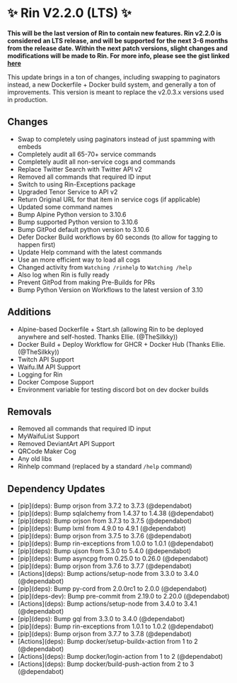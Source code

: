 # ✨ Rin V2.2.0 (LTS) ✨

**This will be the last version of Rin to contain new features. Rin v2.2.0 is considered an LTS release, and will be supported for the next 3-6 months from the release date. Within the next patch versions, slight changes and modifications will be made to Rin. For more info, please see the gist linked [here](https://gist.github.com/No767/de27c61dc471ac331a45ea7c2bda62c0)**

This update brings in a ton of changes, including swapping to paginators instead, a new Dockerfile + Docker build system, and generally a ton of improvements. This version is meant to replace the v2.0.3.x versions used in production.

## Changes
- Swap to completely using paginators instead of just spamming with embeds
- Completely audit all 65-70+ service commands
- Completely audit all non-service cogs and commands
- Replace Twitter Search with Twitter API v2
- Removed all commands that required ID input
- Switch to using Rin-Exceptions package
- Upgraded Tenor Service to API v2
- Return Original URL for that item in service cogs (if applicable)
- Updated some command names
- Bump Alpine Python version to 3.10.6
- Bump supported Python version to 3.10.6
- Bump GitPod default python version to 3.10.6
- Defer Docker Build workflows by 60 seconds (to allow for tagging to happen first)
- Update Help command with the latest commands
- Use an more efficient way to load all cogs
- Changed activity from `Watching /rinhelp` to `Watching /help` 
- Also log when Rin is fully ready
- Prevent GitPod from making Pre-Builds for PRs
- Bump Python Version on Workflows to the latest version of 3.10

## Additions

- Alpine-based Dockerfile + Start.sh (allowing Rin to be deployed anywhere and self-hosted. Thanks Ellie. (@TheSilkky))  
- Docker Build + Deploy Workflow for GHCR + Docker Hub (Thanks Ellie. (@TheSilkky))
- Twitch API Support
- Waifu.IM API Support
- Logging for Rin
- Docker Compose Support
- Environment variable for testing discord bot on dev docker builds

## Removals
- Removed all commands that required ID input
- MyWaifuList Support
- Removed DeviantArt API Support
- QRCode Maker Cog
- Any old libs
- Rinhelp command (replaced by a standard `/help` command)

## Dependency Updates
- \[pip](deps)\: Bump orjson from 3.7.2 to 3.7.3 (@dependabot)
- \[pip](deps)\: Bump sqlalchemy from 1.4.37 to 1.4.38 (@dependabot)
- \[pip](deps)\: Bump orjson from 3.7.3 to 3.7.5 (@dependabot)
- \[pip](deps)\: Bump lxml from 4.9.0 to 4.9.1 (@dependabot)
- \[pip](deps)\: Bump orjson from 3.7.5 to 3.7.6 (@dependabot)
- \[pip](deps)\: Bump rin-exceptions from 1.0.0 to 1.0.1 (@dependabot)
- \[pip](deps)\: Bump ujson from 5.3.0 to 5.4.0 (@dependabot)
- \[pip](deps)\: Bump asyncpg from 0.25.0 to 0.26.0 (@dependabot)
- \[pip](deps)\: Bump orjson from 3.7.6 to 3.7.7 (@dependabot)
- \[Actions](deps)\: Bump actions/setup-node from 3.3.0 to 3.4.0 (@dependabot)
- \[pip](deps)\: Bump py-cord from 2.0.0rc1 to 2.0.0 (@dependabot)
- \[pip](deps-dev)\: Bump pre-commit from 2.19.0 to 2.20.0 (@dependabot)
- \[Actions](deps)\: Bump actions/setup-node from 3.4.0 to 3.4.1 (@dependabot)
- \[pip](deps)\: Bump gql from 3.3.0 to 3.4.0 (@dependabot)
- \[pip](deps)\: Bump rin-exceptions from 1.0.1 to 1.0.2 (@dependabot)
- \[pip](deps)\: Bump orjson from 3.7.7 to 3.7.8 (@dependabot)
- \[Actions](deps)\: Bump docker/setup-buildx-action from 1 to 2 (@dependabot)
- \[Actions](deps)\: Bump docker/login-action from 1 to 2 (@dependabot)
- \[Actions](deps)\: Bump docker/build-push-action from 2 to 3 (@dependabot)